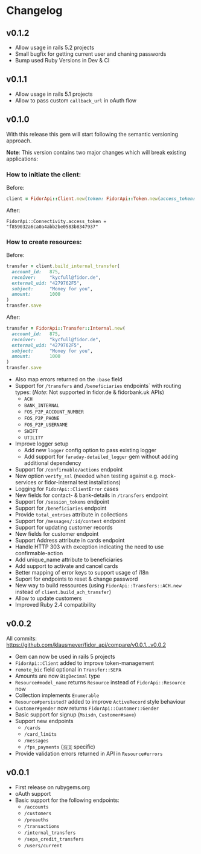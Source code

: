 # Changelog

## v0.1.2

* Allow usage in rails 5.2 projects
* Small bugfix for getting current user and chaning passwords
* Bump used Ruby Versions in Dev & CI

## v0.1.1

* Allow usage in rails 5.1 projects
* Allow to pass custom `callback_url` in oAuth flow

## v0.1.0

With this release this gem will start following the semantic versioning approach.

**Note**: This version contains two major changes which will break existing applications:

### How to initiate the client:

Before:

```ruby
client = FidorApi::Client.new(token: FidorApi::Token.new(access_token: "f859032a6ca0a4abb2be0583b8347937"))
```

After:

```
FidorApi::Connectivity.access_token = "f859032a6ca0a4abb2be0583b8347937"
```

### How to create resources:

Before:

```ruby
transfer = client.build_internal_transfer(
  account_id:   875,
  receiver:     "kycfull@fidor.de",
  external_uid: "4279762F5",
  subject:      "Money for you",
  amount:       1000
)
transfer.save
```

After:

```ruby
transfer = FidorApi::Transfer::Internal.new(
  account_id:   875,
  receiver:     "kycfull@fidor.de",
  external_uid: "4279762F5",
  subject:      "Money for you",
  amount:       1000
)
transfer.save
```

* Also map errors returned on the `:base` field
* Support for `/transfers` and `/beneficiaries` endpoints` with routing types: (*Note*: Not supported in fidor.de & fidorbank.uk APIs)
  * `ACH`
  * `BANK_INTERNAL`
  * `FOS_P2P_ACCOUNT_NUMBER`
  * `FOS_P2P_PHONE`
  * `FOS_P2P_USERNAME`
  * `SWIFT`
  * `UTILITY`
* Improve logger setup
  * Add new `logger` config option to pass existing logger
  * Add support for `faraday-detailed_logger` gem without adding additional dependency
* Support for `/confirmable/actions` endpoint
* New option `verify_ssl` (needed when testing against e.g. mock-services or fidor-internal test installations)
* Logging for `FidorApi::ClientError` cases
* New fields for contact- & bank-details in `/transfers` endpoint
* Support for `/session_tokens` endpoint
* Support for `/beneficiaries` endpoint
* Provide `total_entries` attribute in collections
* Support for `/messages/:id/content` endpoint
* Support for updating customer records
* New fields for customer endpoint
* Support Address attribute in cards endpoint
* Handle HTTP 303 with exception indicating the need to use confirmable-action
* Add unique_name attribute to beneficiaries
* Add support to activate and cancel cards
* Better mapping of error keys to support usage of i18n
* Suport for endpoints to reset & change password
* New way to build ressources (using `FidorApi::Transfers::ACH.new` instead of `client.build_ach_transfer`)
* Allow to update customers
* Improved Ruby 2.4 compatibility

## v0.0.2

All commits: https://github.com/klausmeyer/fidor_api/compare/v0.0.1...v0.0.2

* Gem can now be used in rails 5 projects
* `FidorApi::Client` added to improve token-management
* `remote_bic` field optional in `Transfer::SEPA`
* Amounts are now `BigDecimal` type
* `Resource#model_name` returns `Resource` instead of `FidorApi::Resource` now
* Collection implements `Enumerable`
* `Resource#persisted?` added to improve `ActiveRecord` style behaviour
* `Customer#gender` now returns `FidorApi::Customer::Gender`
* Basic support for signup (`Msisdn`, `Customer#save`)
* Support new endpoints
  * `/cards`
  * `/card_limits`
  * `/messages`
  * `/fps_payments` (:gb: specific)
* Provide validation errors returned in API in `Resource#errors`

## v0.0.1

* First release on rubygems.org
* oAuth support
* Basic support for the following endpoints:
  * `/accounts`
  * `/customers`
  * `/preauths`
  * `/transactions`
  * `/internal_transfers`
  * `/sepa_credit_transfers`
  * `/users/current`
